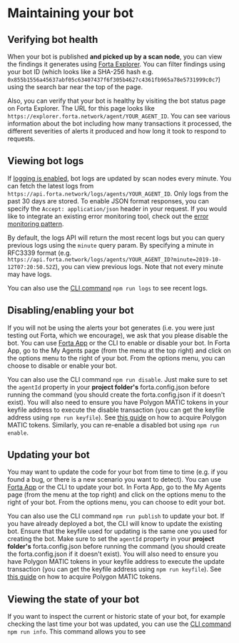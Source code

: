 # Maintaining your bot

## Verifying bot health

When your bot is published **and picked up by a scan node**, you can view the findings it generates using [Forta Explorer](https://explorer.forta.network/). You can filter findings using your bot ID (which looks like a SHA-256 hash e.g. `0x855b1556a45637abf05c63407437f6f305b4627c4361fb965a78e5731999c0c7`) using the search bar near the top of the page.

Also, you can verify that your bot is healthy by visiting the bot status page on Forta Explorer. The URL for this page looks like `https://explorer.forta.network/agent/YOUR_AGENT_ID`. You can see various information about the bot including how many transactions it processed, the different severities of alerts it produced and how long it took to respond to requests.

## Viewing bot logs

If [logging is enabled](deploying.md#enable-logging-optional), bot logs are updated by scan nodes every minute. You can fetch the latest logs from `https://api.forta.network/logs/agents/YOUR_AGENT_ID`. Only logs from the past 30 days are stored. To enable JSON format responses, you can specify the `Accept: application/json` header in your request. If you would like to integrate an existing error monitoring tool, check out the [error monitoring pattern](error-monitoring.md).

By default, the logs API will return the most recent logs but you can query previous logs using the `minute` query param. By specifying a minute in RFC3339 format (e.g. `https://api.forta.network/logs/agents/YOUR_AGENT_ID?minute=2019-10-12T07:20:50.52Z`), you can view previous logs. Note that not every minute may have logs.

You can also use the [CLI command](cli.md#logs) `npm run logs` to see recent logs.

## Disabling/enabling your bot

If you will not be using the alerts your bot generates (i.e. you were just testing out Forta, which we encourage), we ask that you please disable the bot. You can use [Forta App](https://app.forta.network/) or the CLI to enable or disable your bot. In Forta App, go to the My Agents page (from the menu at the top right) and click on the options menu to the right of your bot. From the options menu, you can choose to disable or enable your bot.

You can also use the CLI command `npm run disable`. Just make sure to set the `agentId` property in your **project folder's** forta.config.json before running the command (you should create the forta.config.json if it doesn't exist). You will also need to ensure you have Polygon MATIC tokens in your keyfile address to execute the disable transaction (you can get the keyfile address using `npm run keyfile`). See [this guide](matic.md) on how to acquire Polygon MATIC tokens. Similarly, you can re-enable a disabled bot using `npm run enable`.


## Updating your bot

You may want to update the code for your bot from time to time (e.g. if you found a bug, or there is a new scenario you want to detect). You can use [Forta App](https://app.forta.network/) or the CLI to update your bot. In Forta App, go to the My Agents page (from the menu at the top right) and click on the options menu to the right of your bot. From the options menu, you can choose to edit your bot.

You can also use the CLI command `npm run publish` to update your bot. If you have already deployed a bot, the CLI will know to update the existing bot. Ensure that the keyfile used for updating is the same one you used for creating the bot. Make sure to set the `agentId` property in your **project folder's** forta.config.json before running the command (you should create the forta.config.json if it doesn't exist). You will also need to ensure you have Polygon MATIC tokens in your keyfile address to execute the update transaction (you can get the keyfile address using `npm run keyfile`). See [this guide](matic.md) on how to acquire Polygon MATIC tokens.

## Viewing the state of your bot

If you want to inspect the current or historic state of your bot, for example checking the last time your bot was updated, you can use the [CLI command](cli.md#info) `npm run info`. This command allows you to see
